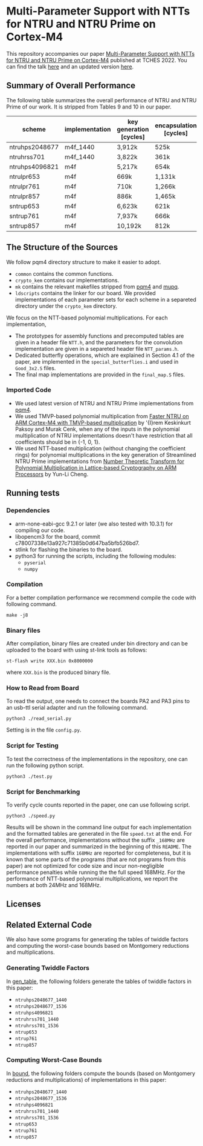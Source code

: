 #  Multi-Parameter Support with NTTs for NTRU and NTRU Prime on Cortex-M4

This repository accompanies our paper [Multi-Parameter Support with NTTs for NTRU and NTRU Prime on Cortex-M4](https://tches.iacr.org/index.php/TCHES/article/view/9823)
published at TCHES 2022.
You can find the talk [here](https://youtu.be/TSUtA5hmrtk?t=2825) and an updated version [here](https://vincentvbh.github.io/papers/2022-930.pdf).

## Summary of Overall Performance

The following table summarizes the overall performance of NTRU and NTRU Prime of our work.
It is stripped from Tables 9 and 10 in our paper.

| scheme | implementation | key generation [cycles] | encapsulation [cycles] | decapsulation [cycles] |
| ------ | -------------- | ----------------------- | ---------------------- | ---------------------- |
| ntruhps2048677| m4f_1440 |  3,912k |   525k |   718k |
| ntruhrss701   | m4f_1440 |  3,822k |   361k |   778k |
| ntruhps4096821|      m4f |  5,217k |   654k |   908k |
| ntrulpr653    |      m4f |    669k | 1,131k | 1,231k |
| ntrulpr761    |      m4f |    710k | 1,266k | 1,365k |
| ntrulpr857    |      m4f |    886k | 1,465k | 1,596k |
| sntrup653     |      m4f |  6,623k |   621k |   527k |
| sntrup761     |      m4f |  7,937k |   666k |   563k |
| sntrup857     |      m4f | 10,192k |   812k |   685k |

## The Structure of the Sources

We follow pqm4 directory structure to make it easier to adopt.
- `common` contains the common functions.
- `crypto_kem` contains our implementations.
- `mk` contains the relevant makefiles stripped from [pqm4](https://github.com/mupq/pqm4) and [mupq](https://github.com/mupq/mupq).
- `ldscripts` contains the linker for our board.
We provided implementations of each parameter sets for each scheme in a separeted directory under the `crypto_kem` directory.

We focus on the NTT-based polynomial multiplications.
For each implementation,
 - The prototypes for assembly functions and precomputed tables are given in a header file `NTT.h`, and the parameters for the convolution implementation are given in a separeted header file `NTT_params.h`.
 - Dedicated butterfly operations, which are explained in Section 4.1 of the paper, are implemented in the `special_butterflies.i` and used in `Good_3x2.S` files.
 - The final map implementations are provided in the `final_map.S` files.

### Imported Code

- We used latest version of NTRU and NTRU Prime implementations from [pqm4](https://github.com/mupq/pqm4).
- We used TMVP-based polynomial multiplication from [Faster NTRU on ARM Cortex-M4 with TMVP-based multiplication](https://github.com/iremkp/NTRU-tmvp4-m4) by \'{I}rem Keskinkurt Paksoy and Murak Cenk, when any of the inputs in the polynomial multiplication of NTRU implementations doesn't have restriction that all coefficients should be in {-1, 0, 1}.
- We used NTT-based multiplication (without changing the coefficient rings) for polynomial multiplications in the key generation of Streamlined NTRU Prime implementations from [Number Theoretic Transform for Polynomial Multiplication in Lattice-based Cryptography on ARM Processors](https://github.com/dean3154/ntrup_m4) by Yun-Li Cheng.

## Running tests

### Dependencies

- arm-none-eabi-gcc 9.2.1 or later (we also tested with 10.3.1) for compiling our code.
- libopencm3 for the board, commit c78007338e13a927c71385b0d647ba5bfb526bd7.
- stlink for flashing the binaries to the board.
- python3 for running the scripts, including the following modules:
    - `pyserial`
    - `numpy`

### Compilation

For a better compilation performance we recommend compile the code with following command.

```
make -j8
```
### Binary files
After compilation, binary files are created under bin directory and can be uploaded to the board with using st-link tools as follows:
```
st-flash write XXX.bin 0x8000000
```
where `XXX.bin` is the produced binary file.

### How to Read from Board
To read the output, one needs to connect the boards PA2 and PA3 pins to an usb-ttl serial adapter and run the following command.
```
python3 ./read_serial.py
```

Setting is in the file `config.py`.

### Script for Testing
To test the correctness of the implementations in the repository, one can run the following python script.

```
python3 ./test.py
```

### Script for Benchmarking
To verify cycle counts reported in the paper, one can use following script.

```
python3 ./speed.py
```

Results will be shown in the command line output for each implementation and the formatted tables are generated in the file `speed.txt` at the end.
For the overall performance, implementations without the suffix `_168MHz` are reported in our paper and summarized in the beginning of this `README`.
The implementations with suffix `168MHz` are reported for completeness, but it is known that some parts of the programs (that are not programs from this paper) are not optimized for code size and incur non-negligible performance penalties while running the the full speed 168MHz.
For the performance of NTT-based polynomial multiplications, we report the numbers at both 24MHz and 168MHz.

## Licenses

## Related External Code
We also have some programs for generating the tables of twiddle factors and computing the worst-case bounds based on Montgomery reductions and multiplications.

### Generating Twiddle Factors

In [gen_table](https://github.com/vincentvbh/NTTs_with_Armv7-M_Armv7E-M_Armv8-A/tree/main/gen_table/Armv7E-M/cortex-m4),
the following folders generate the tables of twiddle factors in this paper:
- `ntruhps2048677_1440`
- `ntruhps2048677_1536`
- `ntruhps4096821`
- `ntruhrss701_1440`
- `ntruhrss701_1536`
- `ntrup653`
- `ntrup761`
- `ntrup857`

### Computing Worst-Case Bounds

In [bound](https://github.com/vincentvbh/NTTs_with_Armv7-M_Armv7E-M_Armv8-A/tree/main/bound/Armv7E-M/cortex-m4),
the following folders compute the bounds (based on Montgomery reductions and multiplications) of implementations in this paper:
- `ntruhps2048677_1440`
- `ntruhps2048677_1536`
- `ntruhps4096821`
- `ntruhrss701_1440`
- `ntruhrss701_1536`
- `ntrup653`
- `ntrup761`
- `ntrup857`




